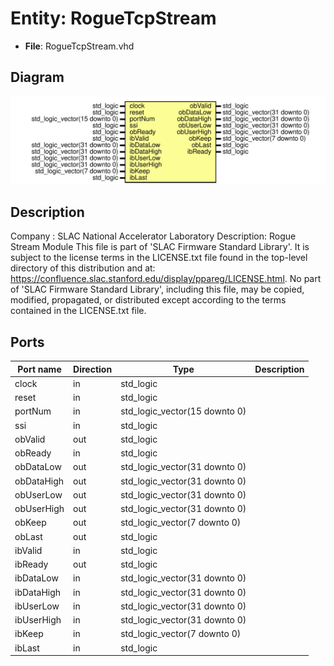 # Entity: RogueTcpStream

- **File**: RogueTcpStream.vhd
## Diagram

![Diagram](RogueTcpStream.svg "Diagram")
## Description

Company    : SLAC National Accelerator Laboratory
Description: Rogue Stream Module
This file is part of 'SLAC Firmware Standard Library'.
It is subject to the license terms in the LICENSE.txt file found in the
top-level directory of this distribution and at:
   https://confluence.slac.stanford.edu/display/ppareg/LICENSE.html.
No part of 'SLAC Firmware Standard Library', including this file,
may be copied, modified, propagated, or distributed except according to
the terms contained in the LICENSE.txt file.
## Ports

| Port name  | Direction | Type                          | Description |
| ---------- | --------- | ----------------------------- | ----------- |
| clock      | in        | std_logic                     |             |
| reset      | in        | std_logic                     |             |
| portNum    | in        | std_logic_vector(15 downto 0) |             |
| ssi        | in        | std_logic                     |             |
| obValid    | out       | std_logic                     |             |
| obReady    | in        | std_logic                     |             |
| obDataLow  | out       | std_logic_vector(31 downto 0) |             |
| obDataHigh | out       | std_logic_vector(31 downto 0) |             |
| obUserLow  | out       | std_logic_vector(31 downto 0) |             |
| obUserHigh | out       | std_logic_vector(31 downto 0) |             |
| obKeep     | out       | std_logic_vector(7  downto 0) |             |
| obLast     | out       | std_logic                     |             |
| ibValid    | in        | std_logic                     |             |
| ibReady    | out       | std_logic                     |             |
| ibDataLow  | in        | std_logic_vector(31 downto 0) |             |
| ibDataHigh | in        | std_logic_vector(31 downto 0) |             |
| ibUserLow  | in        | std_logic_vector(31 downto 0) |             |
| ibUserHigh | in        | std_logic_vector(31 downto 0) |             |
| ibKeep     | in        | std_logic_vector(7  downto 0) |             |
| ibLast     | in        | std_logic                     |             |
